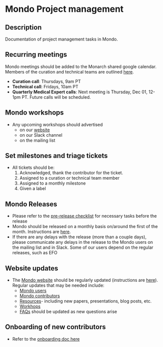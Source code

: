 # Mondo Project management

## Description

Documentation of project management tasks in Mondo.

## Recurring meetings
Mondo meetings should be added to the Monarch shared google calendar. Members of the curation and technical teams are outlined [here](https://mondo.monarchinitiative.org/pages/contributors/).

- **Curation call**: Thursdays, 9am PT
- **Technical call**: Fridays, 10am PT
- **Quarterly Medical Expert calls**: Next meeting is Thursday, Dec 01, 12-1pm PT. Future calls will be scheduled.

## Mondo workshops
- Any upcoming workshops should advertised 
  - on our [website](https://mondo.monarchinitiative.org/pages/workshop/)
  - on our Slack channel
  - on the mailing list

## Set milestones and triage tickets
- All tickets should be:
  1. Acknowledged, thank the contributor for the ticket. 
  2. Assigned to a curation or technical team member
  3. Assigned to a monthly milestone
  4. Given a label

## Mondo Releases

- Please refer to the [pre-release checklist](https://mondo.readthedocs.io/en/latest/editors-guide/pre-release-checklist/) for necessary tasks before the release
- Mondo should be released on a monthly basis on/around the first of the month. Instructions are [here](https://mondo.readthedocs.io/en/latest/developer-guide/release/).
- If there are any delays with the release (more than a couple days), please communicate any delays in the release to the Mondo users on the mailing list and in Slack. Some of our users depend on the regular releases, such as EFO

## Website updates
- The [Mondo website](https://mondo.monarchinitiative.org/) should be regularly updated (instructions are [here](https://mondo.readthedocs.io/en/latest/editors-guide/mondo-website-editing/)). Regular updates that may be needed include:
  - [Mondo users](https://mondo.monarchinitiative.org/pages/users/)
  - [Mondo contributors](https://mondo.monarchinitiative.org/pages/contributors/)
  - [Resources](https://mondo.monarchinitiative.org/pages/resources/)- including new papers, presentations, blog posts, etc.
  - [Workhops](https://mondo.monarchinitiative.org/pages/workshop/)
  - [FAQs](https://mondo.monarchinitiative.org/pages/faq/) should be updated as new questions arise

## Onboarding of new contributors

- Refer to the [onboarding doc here](https://docs.google.com/spreadsheets/d/18qfgcUYaCif0NhfNF5QaLp8DvxG0llwcSmp3B5U-MhE/edit#gid=0)
  

